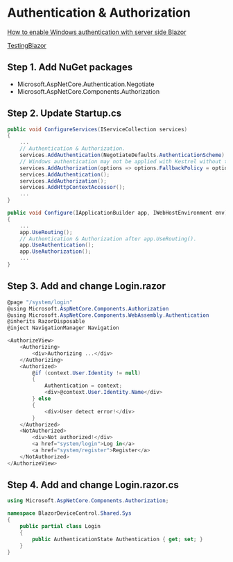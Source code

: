 # Authentication & Authorization

[How to enable Windows authentication with server side Blazor](https://stackoverflow.com/questions/59400039/how-to-enable-windows-authentication-with-server-side-blazor "stackoverflow.com")

[TestingBlazor](https://github.com/akovac35/TestingBlazor "github.com")


## Step 1. Add NuGet packages
- Microsoft.AspNetCore.Authentication.Negotiate
- Microsoft.AspNetCore.Components.Authorization


## Step 2. Update Startup.cs

```csharp
public void ConfigureServices(IServiceCollection services)
{
	...
	// Authentication & Authorization.
	services.AddAuthentication(NegotiateDefaults.AuthenticationScheme).AddNegotiate();
	// Windows authentication may not be applied with Kestrel without this line
	services.AddAuthorization(options => options.FallbackPolicy = options.DefaultPolicy);
	services.AddAuthentication();
	services.AddAuthorization();
	services.AddHttpContextAccessor();
	...
}

public void Configure(IApplicationBuilder app, IWebHostEnvironment env)
{
	...
	app.UseRouting();
	// Authentication & Authorization after app.UseRouting().
	app.UseAuthentication();
	app.UseAuthorization();
	...
}
```


## Step 3. Add and change Login.razor

```csharp
@page "/system/login"
@using Microsoft.AspNetCore.Components.Authorization
@using Microsoft.AspNetCore.Components.WebAssembly.Authentication
@inherits RazorDisposable
@inject NavigationManager Navigation

<AuthorizeView>
    <Authorizing>
        <div>Authorizing ...</div>
    </Authorizing>
    <Authorized>
        @if (context.User.Identity != null)
        {
            Authentication = context;
            <div>@context.User.Identity.Name</div>
        } else
        {
            <div>User detect error!</div>
        }
    </Authorized>
    <NotAuthorized>
        <div>Not authorized!</div>
        <a href="system/login">Log in</a>
        <a href="system/register">Register</a>
    </NotAuthorized>
</AuthorizeView>
```

## Step 4. Add and change Login.razor.cs

```csharp
using Microsoft.AspNetCore.Components.Authorization;

namespace BlazorDeviceControl.Shared.Sys
{
    public partial class Login
    {
        public AuthenticationState Authentication { get; set; }
    }
}
```

